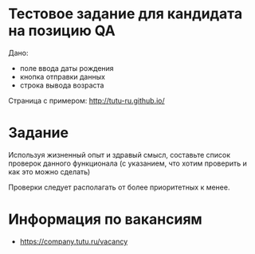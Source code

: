 # Тестовое задание для кандидата на позицию QA
Дано:

+ поле ввода даты рождения
+ кнопка отправки данных
+ строка вывода возраста

Страница с примером: http://tutu-ru.github.io/

# Задание
Используя жизненный опыт и здравый смысл, составьте список проверок данного функционала (с указанием, что хотим проверить и как это можно сделать)

Проверки следует располагать от более приоритетных к менее.

# Информация по вакансиям
+ https://company.tutu.ru/vacancy
